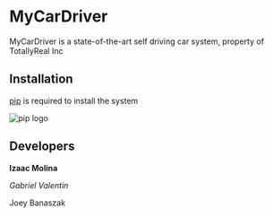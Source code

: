 # MyCarDriver

MyCarDriver is a state-of-the-art self driving car system, property of TotallyReal Inc

## Installation

[pip](https://pypi.org/project/pip/) is required to install the system

![pip logo](https://pypi.org/static/images/logo-small.2a411bc6.svg)

## Developers
**Izaac Molina**

*Gabriel Valentin*

Joey Banaszak
